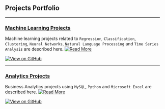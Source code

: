 ## Projects Portfolio
---
### [Machine Learning Projects](https://github.com/bhu74/Machine-Learning.git)
Machine learning projects related to `Regression`, `Classification`, `Clustering`, `Neural Networks`, `Natural Language Processing` and `Time Series Analysis` are described here.           [![Read More](https://img.shields.io/badge/Read%20More-8A2BE2)](https://github.com/bhu74/ml.html)

[![View on GitHub](https://img.shields.io/badge/GitHub-View_on_GitHub-blue?logo=GitHub)](https://github.com/bhu74/Machine-Learning.git)

---
### [Analytics Projects](https://github.com/bhu74/Machine-Learning.git)
Business Analytics projects using `MySQL`, `Python` and `Microsoft Excel` are described here.
[![Read More](https://img.shields.io/badge/Read%20More-8A2BE2)](https://github.com/bhu74/Machine-Learning.git)

[![View on GitHub](https://img.shields.io/badge/GitHub-View_on_GitHub-blue?logo=GitHub)](https://github.com/bhu74/Machine-Learning.git)
